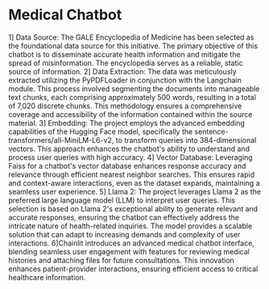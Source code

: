 # Medical Chatbot
1] Data Source: The GALE Encyclopedia of Medicine has been selected as the foundational data source for this initiative. The primary objective of this chatbot is to disseminate accurate health information and mitigate the spread of misinformation. The encyclopedia serves as a reliable, static source of information.
2] Data Extraction: The data was meticulously extracted utilizing the PyPDFLoader in conjunction with the Langchain module. This process involved segmenting the documents into manageable text chunks, each comprising approximately 500 words, resulting in a total of 7,020 discrete chunks. This methodology ensures a comprehensive coverage and accessibility of the information contained within the source material.
3] Embedding: The project employs the advanced embedding capabilities of the Hugging Face model, specifically the sentence-transformers/all-MiniLM-L6-v2, to transform queries into 384-dimensional vectors. This approach enhances the chatbot's ability to understand and process user queries with high accuracy.
4] Vector Database: Leveraging Faiss for a chatbot's vector database enhances response accuracy and relevance through efficient nearest neighbor searches. This ensures rapid and context-aware interactions, even as the dataset expands, maintaining a seamless user experience.
5] Llama 2: The project leverages Llama 2 as the preferred large language model (LLM) to interpret user queries. This selection is based on Llama 2's exceptional ability to generate relevant and accurate responses, ensuring the chatbot can effectively address the intricate nature of health-related inquiries. The model provides a scalable solution that can adapt to increasing demands and complexity of user interactions.
6]Chainlit introduces an advanced medical chatbot interface, blending seamless user engagement with features for reviewing medical histories and attaching files for future consultations. This innovation enhances patient-provider interactions, ensuring efficient access to critical healthcare information.
